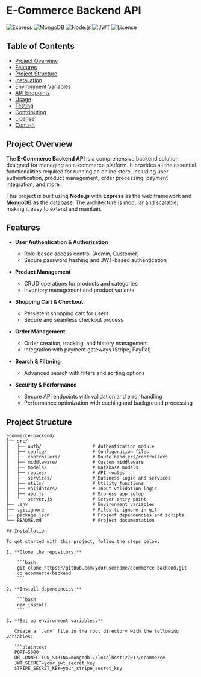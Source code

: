 # **E-Commerce Backend API**

![Express](https://img.shields.io/badge/Express-4.x-green)
![MongoDB](https://img.shields.io/badge/MongoDB-4.x-brightgreen)
![Node.js](https://img.shields.io/badge/Node.js-14.x-blue)
![JWT](https://img.shields.io/badge/JWT-Authentication-orange)
![License](https://img.shields.io/badge/License-MIT-yellow)

## **Table of Contents**

- [Project Overview](#project-overview)
- [Features](#features)
- [Project Structure](#project-structure)
- [Installation](#installation)
- [Environment Variables](#environment-variables)
- [API Endpoints](#api-endpoints)
- [Usage](#usage)
- [Testing](#testing)
- [Contributing](#contributing)
- [License](#license)
- [Contact](#contact)

## **Project Overview**

The **E-Commerce Backend API** is a comprehensive backend solution designed for managing an e-commerce platform. It provides all the essential functionalities required for running an online store, including user authentication, product management, order processing, payment integration, and more.

This project is built using **Node.js** with **Express** as the web framework and **MongoDB** as the database. The architecture is modular and scalable, making it easy to extend and maintain.

## **Features**

- **User Authentication & Authorization**
  - Role-based access control (Admin, Customer)
  - Secure password hashing and JWT-based authentication

- **Product Management**
  - CRUD operations for products and categories
  - Inventory management and product variants

- **Shopping Cart & Checkout**
  - Persistent shopping cart for users
  - Secure and seamless checkout process

- **Order Management**
  - Order creation, tracking, and history management
  - Integration with payment gateways (Stripe, PayPal)

- **Search & Filtering**
  - Advanced search with filters and sorting options

- **Security & Performance**
  - Secure API endpoints with validation and error handling
  - Performance optimization with caching and background processing

## **Project Structure**

```plaintext
ecommerce-backend/
├── src/
│   ├── auth/                   # Authentication module
│   ├── config/                 # Configuration files
│   ├── controllers/            # Route handlers/controllers
│   ├── middleware/             # Custom middleware
│   ├── models/                 # Database models
│   ├── routes/                 # API routes
│   ├── services/               # Business logic and services
│   ├── utils/                  # Utility functions
│   ├── validators/             # Input validation logic
│   ├── app.js                  # Express app setup
│   └── server.js               # Server entry point
├── .env                        # Environment variables
├── .gitignore                  # Files to ignore in git
├── package.json                # Project dependencies and scripts
└── README.md                   # Project documentation

## Installation

To get started with this project, follow the steps below:

1. **Clone the repository:**

    ```bash
    git clone https://github.com/yourusername/ecommerce-backend.git
    cd ecommerce-backend
    ```

2. **Install dependencies:**

    ```bash
    npm install
    ```

3. **Set up environment variables:**

   Create a `.env` file in the root directory with the following variables:

   ```plaintext
   PORT=5000
   DB_CONNECTION_STRING=mongodb://localhost:27017/ecommerce
   JWT_SECRET=your_jwt_secret_key
   STRIPE_SECRET_KEY=your_stripe_secret_key

